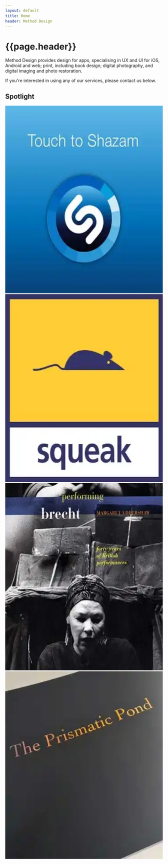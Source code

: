 ```yaml
---
layout: default
title: Home
header: Method Design
---
```


# {{page.header}}

Method Design provides design for apps, specialising in UX and UI for iOS, Android and web; print, including book design; digital photography, and digital imaging and photo restoration.

If you're interested in using any of our services, please contact us below.

## Spotlight


<div class="grid" <style="margin-bottom:20px">
   <div>
   		<a href="apps">
			<img src="assets/thumbs/shazam.webp"  width="600px" height="600px" alt="Apps" title="Apps" />
		</a>
   	</div>
   <div>
   		<a href="web">
			<img src="assets/thumbs/web.webp" width="600px" height="600px" alt="Web" title="Web" />
		</a>
   	</div>
</div>
<div class="grid">
   <div>
  	 <a href="books">
			<img src="assets/thumbs/performing-brecht.webp" width="600px" height="600px" alt="Book Covers" title="Book Covers" />
		</a>
  	</div>
   <div>
   		<a href="publications">
			<img src="assets/thumbs/publications.webp" width="600px" height="600px" alt="Publications" title="Publications" />
		</a>
	</div>
</div>